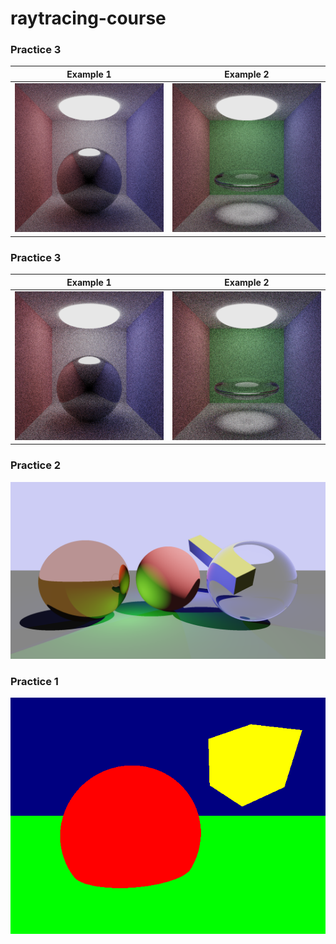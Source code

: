 # raytracing-course

### Practice 3
| Example 1 | Example 2 |
| -------------- | --------------- |
| ![Practice 4 example 1](images/pr4_1.png) | ![Practice 4 example 2](images/pr4_2.png) |

### Practice 3
| Example 1 | Example 2 |
| -------------- | --------------- |
| ![Practice 3 example 1](images/pr3_1.png) | ![Practice 3 example 2](images/pr3_2.png) |


### Practice 2
![Practice 2 example](images/pr2.png)

### Practice 1
![Practice 1 example](images/pr1.png)
